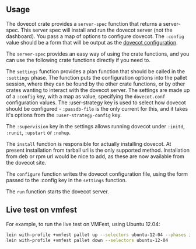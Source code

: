 ## Usage

The dovecot crate provides a `server-spec` function that returns a
server-spec. This server spec will install and run the dovecot server (not the
dashboard).  You pass a map of options to configure dovecot.  The `:config`
value should be a form that will be output as the
[dovecot configuration](http://dovecot.io/howto.html).

The `server-spec` provides an easy way of using the crate functions, and you can
use the following crate functions directly if you need to.

The `settings` function provides a plan function that should be called in the
`:settings` phase.  The function puts the configuration options into the pallet
session, where they can be found by the other crate functions, or by other
crates wanting to interact with the dovecot server.  The settings are made up of
a `:config` key, with a map as value, specifying the `dovecot.conf`
configuration values.  The :user-strategy key is used to select how dovecot
should be configured - `:passdb-file` is the only current for this, and it takes
it's options from the `:user-strategy-config` key.

The `:supervision` key in the settings allows running dovecot under `:initd`,
`:runit`, `:upstart` or `:nohup`.

The `install` function is responsible for actually installing dovecot.  At
present installation from tarball url is the only supported method.
Installation from deb or rpm url would be nice to add, as these are now
available from the dovecot site.

The `configure` function writes the dovecot configuration file, using the form
passed to the :config key in the `settings` function.

The `run` function starts the dovecot server.


## Live test on vmfest

For example, to run the live test on VMFest, using Ubuntu 12.04:

```sh
lein with-profile +vmfest pallet up --selectors ubuntu-12-04 --phases install,configure,test
lein with-profile +vmfest pallet down --selectors ubuntu-12-04
```
